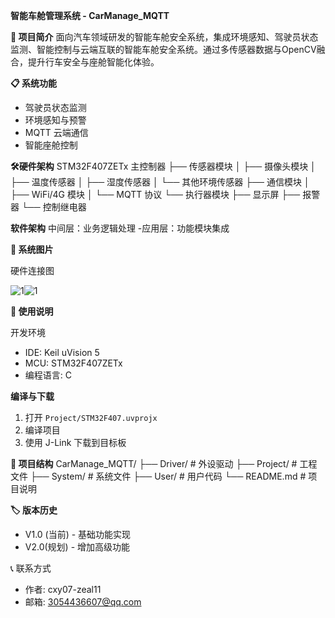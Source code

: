**智能车舱管理系统 - CarManage_MQTT**

**🚗 项目简介**
面向汽车领域研发的智能车舱安全系统，集成环境感知、驾驶员状态监测、智能控制与云端互联的智能车舱安全系统。通过多传感器数据与OpenCV融合，提升行车安全与座舱智能化体验。

**📋 系统功能**

- 驾驶员状态监测
- 环境感知与预警
- MQTT 云端通信
- 智能座舱控制

**🛠硬件架构**
STM32F407ZETx 主控制器
├── 传感器模块
│ ├── 摄像头模块
│ ├── 温度传感器
│ ├── 湿度传感器
│ └── 其他环境传感器
├── 通信模块
│ ├── WiFi/4G 模块
│ └── MQTT 协议
└── 执行器模块
├── 显示屏
├── 报警器
└── 控制继电器



**软件架构**
中间层：业务逻辑处理
-应用层：功能模块集成



**📸 系统图片**

硬件连接图

![1](E:\STMProjects\STM0911_CarManage_MQTT\Images\1.jpg)![1](E:\STMProjects\STM0911_CarManage_MQTT\Images\2.jpg)

**🔧 使用说明**

   开发环境
- IDE: Keil uVision 5
- MCU: STM32F407ZETx
- 编程语言: C



**编译与下载**

1. 打开 `Project/STM32F407.uvprojx`
2. 编译项目
3. 使用 J-Link 下载到目标板



**📁 项目结构**
CarManage_MQTT/
├── Driver/ # 外设驱动
├── Project/ # 工程文件
├── System/ # 系统文件
├── User/ # 用户代码
└── README.md # 项目说明

**🏷 版本历史**

- V1.0 (当前) - 基础功能实现
- V2.0(规划) - 增加高级功能

📞 联系方式
- 作者: cxy07-zeal11
- 邮箱: 3054436607@qq.com